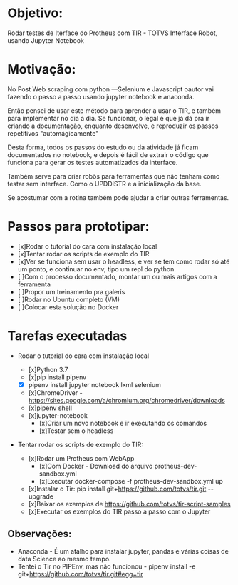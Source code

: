 # Objetivo:
Rodar testes de Iterface do Protheus com TIR - TOTVS Interface Robot, usando Jupyter Notebook

# Motivação:
No Post Web scraping com python —Selenium e Javascript oautor vai fazendo o passo a passo usando jupyter notebook e anaconda.

Então pensei de usar este método para aprender a usar o TIR, e também para implementar no dia a dia.
Se funcionar, o legal é que já dá pra ir criando a documentação, enquanto desenvolve, e reproduzir os passos repetitivos "automágicamente"

Desta forma, todos os passos do estudo ou da atividade já ficam documentados no notebook, e depois é fácil de extrair o código que funciona para gerar os testes automatizados da interface.

Também serve para criar robôs para ferramentas que não tenham como testar sem interface. Como o UPDDISTR e a inicialização da base.

Se acostumar com a rotina também pode ajudar a criar outras ferramentas. 

# Passos para  prototipar:
- [x]Rodar o tutorial do cara com instalação local
- [x]Tentar rodar os scripts de exemplo do TIR
- [x]Ver se funciona sem usar o headless, e ver se tem como rodar só até um ponto, e continuar no env, tipo um repl do python.
- [ ]Com o processo documentado, montar um ou mais artigos com a ferramenta
- [ ]Propor um treinamento pra galeris
- [ ]Rodar no Ubuntu completo (VM)
- [ ]Colocar esta solução no Docker

# Tarefas executadas
- Rodar o tutorial do cara com instalação local
    - [x]Python 3.7
    - [x]pip install pipenv
    - [x] pipenv install jupyter notebook lxml selenium
    - [x]ChromeDriver  -  https://sites.google.com/a/chromium.org/chromedriver/downloads
    - [x]pipenv shell
    - [x]jupyter-notebook
		- [x]Criar um novo notebook e ir executando os comandos
		- [x]Testar sem o headless

- Tentar rodar os scripts de exemplo do TIR: 
    - [x]Rodar um Protheus com WebApp
        - [x]Com Docker - Download do arquivo protheus-dev-sandbox.yml
        - [x]Executar docker-compose -f protheus-dev-sandbox.yml up
    - [x]Instalar o Tir: pip install git+https://github.com/totvs/tir.git --upgrade
    - [x]Baixar os exemplos de https://github.com/totvs/tir-script-samples
    - [x]Executar os exemplos do TIR passo a passo com o Jupyter


## Observações:
- Anaconda - É um atalho para instalar jupyter, pandas e várias coisas de data Science ao mesmo tempo.
- Tentei o Tir no PIPEnv, mas não funcionou - pipenv install -e git+https://github.com/totvs/tir.git#egg=tir
